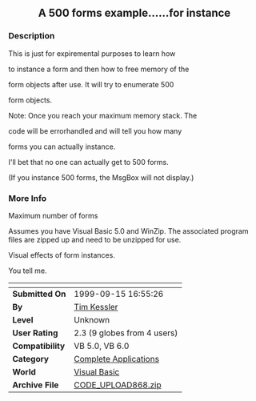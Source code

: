 ﻿<div align="center">

## A 500 forms example\.\.\.\.\.\.for instance


</div>

### Description

This is just for expiremental purposes to learn how

to instance a form and then how to free memory of the

form objects after use. It will try to enumerate 500

form objects.

Note: Once you reach your maximum memory stack. The

code will be errorhandled and will tell you how many

forms you can actually instance.

I'll bet that no one can actually get to 500 forms.

(If you instance 500 forms, the MsgBox will not display.)
 
### More Info
 
Maximum number of forms

Assumes you have Visual Basic 5.0 and WinZip. The associated program files are zipped up and need to be unzipped for use.

Visual effects of form instances.

You tell me.


<span>             |<span>
---                |---
**Submitted On**   |1999-09-15 16:55:26
**By**             |[Tim Kessler](https://github.com/Planet-Source-Code/PSCIndex/blob/master/ByAuthor/tim-kessler.md)
**Level**          |Unknown
**User Rating**    |2.3 (9 globes from 4 users)
**Compatibility**  |VB 5\.0, VB 6\.0
**Category**       |[Complete Applications](https://github.com/Planet-Source-Code/PSCIndex/blob/master/ByCategory/complete-applications__1-27.md)
**World**          |[Visual Basic](https://github.com/Planet-Source-Code/PSCIndex/blob/master/ByWorld/visual-basic.md)
**Archive File**   |[CODE\_UPLOAD868\.zip](https://github.com/Planet-Source-Code/tim-kessler-a-500-forms-example-for-instance__1-3529/archive/master.zip)








